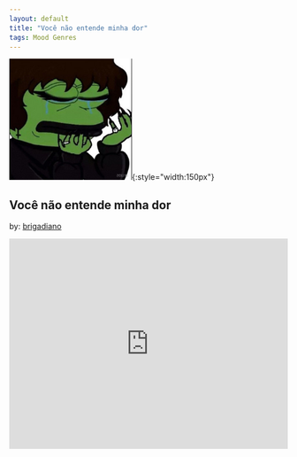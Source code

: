```yaml
---
layout: default
title: "Você não entende minha dor"
tags: Mood Genres
---
```

![Pepe](/assets/img/dor.png){:style="width:150px"}
## Você não entende minha dor
by: [brigadiano](https://open.spotify.com/user/brigadiano)


<iframe src="https://open.spotify.com/embed/playlist/3VAA2kdECm5ul7XM2igi4u" width="100%" height="380" frameborder="0" allowtransparency="true" allow="encrypted-media"></iframe>
